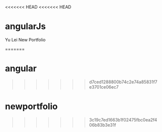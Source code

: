 <<<<<<< HEAD
<<<<<<< HEAD
# angularJs

Yu Lei New Portfolio 


=======
# angular
>>>>>>> d7ced1288800b74c2e74a85831f7e3701ce06ec7
# newportfolio
>>>>>>> 3c19c7ed1663b1f02475fbc0ea2f406b83b3e31f
